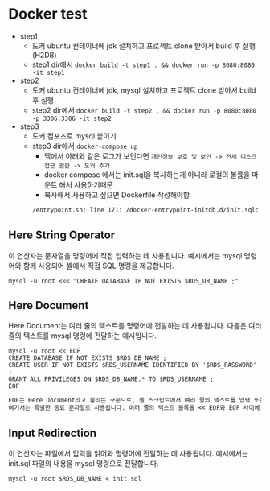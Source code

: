 # Docker test

- step1
    - 도커 ubuntu 컨테이너에 jdk 설치하고 프로젝트 clone 받아서 build 후 실행(H2DB)
    - step1 dir에서 `docker build -t step1 . && docker run -p 8080:8080 -it step1`
- step2
    - 도커 ubuntu 컨테이너에 jdk, mysql 설치하고 프로젝트 clone 받아서 build 후 실행
    - step2 dir에서 `docker build -t step2 . && docker run -p 8080:8080 -p 3306:3306 -it step2`
- step3
    - 도커 컴포즈로 mysql 붙이기
    - step3 dir에서 `docker-compose up`
        - 맥에서 아래와 같은 로그가 보인다면 `개인정보 보호 및 보안 -> 전체 디스크 접근 권한 -> 도커 추가`
        - docker compose 에서는 init.sql을 복사하는게 아니라 로컬의 볼륨을 마운트 해서 사용하기때문
        - 복사해서 사용하고 싶으면 Dockerfile 작성해야함
        ```sh
        /entrypoint.sh: line 171: /docker-entrypoint-initdb.d/init.sql: Operation not permitted
        ```

    
## Here String Operator

이 연산자는 문자열을 명령어에 직접 입력하는 데 사용됩니다. 예시에서는 mysql 명령어와 함께 사용되어 셸에서 직접 SQL 명령을 제공합니다.

```shell
mysql -u root <<< "CREATE DATABASE IF NOT EXISTS $RDS_DB_NAME ;"
```


## Here Document

Here Document는 여러 줄의 텍스트를 명령어에 전달하는 데 사용됩니다. 다음은 여러 줄의 텍스트를 mysql 명령에 전달하는 예시입니다.

```shell
mysql -u root << EOF
CREATE DATABASE IF NOT EXISTS $RDS_DB_NAME ;
CREATE USER IF NOT EXISTS $RDS_USERNAME IDENTIFIED BY '$RDS_PASSWORD' ;
GRANT ALL PRIVILEGES ON $RDS_DB_NAME.* TO $RDS_USERNAME ;
EOF
```

```txt
EOF는 Here Document라고 불리는 구문으로, 셸 스크립트에서 여러 줄의 텍스트를 입력 또는 명령에 전달할 때 사용됩니다. EOF는 End of File의 약자로, 
여기서는 특별한 종료 문자열로 사용됩니다. 여러 줄의 텍스트 블록을 << EOF와 EOF 사이에 위치시킴으로써 해당 블록의 내용을 명령어에 전달할 수 있습니다.
```

## Input Redirection

이 연산자는 파일에서 입력을 읽어와 명령어에 전달하는 데 사용됩니다. 예시에서는 init.sql 파일의 내용을 mysql 명령으로 전달합니다.

```shell
mysql -u root $RDS_DB_NAME < init.sql
```